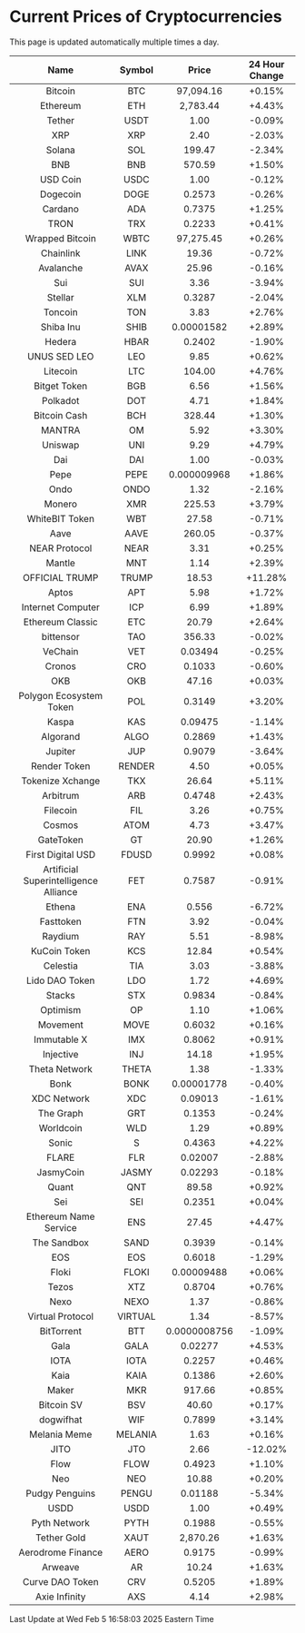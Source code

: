 # Current Prices of Cryptocurrencies
This page is updated automatically multiple times a day.

| Name | Symbol | Price | 24 Hour Change |
| :---: |:---:| :---: | :---: |
| Bitcoin | BTC | 97,094.16 | +0.15% |
| Ethereum | ETH | 2,783.44 | +4.43% |
| Tether | USDT | 1.00 | -0.09% |
| XRP | XRP | 2.40 | -2.03% |
| Solana | SOL | 199.47 | -2.34% |
| BNB | BNB | 570.59 | +1.50% |
| USD Coin | USDC | 1.00 | -0.12% |
| Dogecoin | DOGE | 0.2573 | -0.26% |
| Cardano | ADA | 0.7375 | +1.25% |
| TRON | TRX | 0.2233 | +0.41% |
| Wrapped Bitcoin | WBTC | 97,275.45 | +0.26% |
| Chainlink | LINK | 19.36 | -0.72% |
| Avalanche | AVAX | 25.96 | -0.16% |
| Sui | SUI | 3.36 | -3.94% |
| Stellar | XLM | 0.3287 | -2.04% |
| Toncoin | TON | 3.83 | +2.76% |
| Shiba Inu | SHIB | 0.00001582 | +2.89% |
| Hedera | HBAR | 0.2402 | -1.90% |
| UNUS SED LEO | LEO | 9.85 | +0.62% |
| Litecoin | LTC | 104.00 | +4.76% |
| Bitget Token | BGB | 6.56 | +1.56% |
| Polkadot | DOT | 4.71 | +1.84% |
| Bitcoin Cash | BCH | 328.44 | +1.30% |
| MANTRA | OM | 5.92 | +3.30% |
| Uniswap | UNI | 9.29 | +4.79% |
| Dai | DAI | 1.00 | -0.03% |
| Pepe | PEPE | 0.000009968 | +1.86% |
| Ondo | ONDO | 1.32 | -2.16% |
| Monero | XMR | 225.53 | +3.79% |
| WhiteBIT Token | WBT | 27.58 | -0.71% |
| Aave | AAVE | 260.05 | -0.37% |
| NEAR Protocol | NEAR | 3.31 | +0.25% |
| Mantle | MNT | 1.14 | +2.39% |
| OFFICIAL TRUMP | TRUMP | 18.53 | +11.28% |
| Aptos | APT | 5.98 | +1.72% |
| Internet Computer | ICP | 6.99 | +1.89% |
| Ethereum Classic | ETC | 20.79 | +2.64% |
| bittensor | TAO | 356.33 | -0.02% |
| VeChain | VET | 0.03494 | -0.25% |
| Cronos | CRO | 0.1033 | -0.60% |
| OKB | OKB | 47.16 | +0.03% |
| Polygon Ecosystem Token | POL | 0.3149 | +3.20% |
| Kaspa | KAS | 0.09475 | -1.14% |
| Algorand | ALGO | 0.2869 | +1.43% |
| Jupiter | JUP | 0.9079 | -3.64% |
| Render Token | RENDER | 4.50 | +0.05% |
| Tokenize Xchange | TKX | 26.64 | +5.11% |
| Arbitrum | ARB | 0.4748 | +2.43% |
| Filecoin | FIL | 3.26 | +0.75% |
| Cosmos | ATOM | 4.73 | +3.47% |
| GateToken | GT | 20.90 | +1.26% |
| First Digital USD | FDUSD | 0.9992 | +0.08% |
| Artificial Superintelligence Alliance | FET | 0.7587 | -0.91% |
| Ethena | ENA | 0.556 | -6.72% |
| Fasttoken | FTN | 3.92 | -0.04% |
| Raydium | RAY | 5.51 | -8.98% |
| KuCoin Token | KCS | 12.84 | +0.54% |
| Celestia | TIA | 3.03 | -3.88% |
| Lido DAO Token | LDO | 1.72 | +4.69% |
| Stacks | STX | 0.9834 | -0.84% |
| Optimism | OP | 1.10 | +1.06% |
| Movement | MOVE | 0.6032 | +0.16% |
| Immutable X | IMX | 0.8062 | +0.91% |
| Injective | INJ | 14.18 | +1.95% |
| Theta Network | THETA | 1.38 | -1.33% |
| Bonk | BONK | 0.00001778 | -0.40% |
| XDC Network | XDC | 0.09013 | -1.61% |
| The Graph | GRT | 0.1353 | -0.24% |
| Worldcoin | WLD | 1.29 | +0.89% |
| Sonic | S | 0.4363 | +4.22% |
| FLARE | FLR | 0.02007 | -2.88% |
| JasmyCoin | JASMY | 0.02293 | -0.18% |
| Quant | QNT | 89.58 | +0.92% |
| Sei | SEI | 0.2351 | +0.04% |
| Ethereum Name Service | ENS | 27.45 | +4.47% |
| The Sandbox | SAND | 0.3939 | -0.14% |
| EOS | EOS | 0.6018 | -1.29% |
| Floki | FLOKI | 0.00009488 | +0.06% |
| Tezos | XTZ | 0.8704 | +0.76% |
| Nexo | NEXO | 1.37 | -0.86% |
| Virtual Protocol | VIRTUAL | 1.34 | -8.57% |
| BitTorrent | BTT | 0.0000008756 | -1.09% |
| Gala | GALA | 0.02277 | +4.53% |
| IOTA | IOTA | 0.2257 | +0.46% |
| Kaia | KAIA | 0.1386 | +2.60% |
| Maker | MKR | 917.66 | +0.85% |
| Bitcoin SV | BSV | 40.60 | +0.17% |
| dogwifhat | WIF | 0.7899 | +3.14% |
| Melania Meme | MELANIA | 1.63 | +0.16% |
| JITO | JTO | 2.66 | -12.02% |
| Flow | FLOW | 0.4923 | +1.10% |
| Neo | NEO | 10.88 | +0.20% |
| Pudgy Penguins | PENGU | 0.01188 | -5.34% |
| USDD | USDD | 1.00 | +0.49% |
| Pyth Network | PYTH | 0.1988 | -0.55% |
| Tether Gold | XAUT | 2,870.26 | +1.63% |
| Aerodrome Finance | AERO | 0.9175 | -0.99% |
| Arweave | AR | 10.24 | +1.63% |
| Curve DAO Token | CRV | 0.5205 | +1.89% |
| Axie Infinity | AXS | 4.14 | +2.98% |

Last Update at Wed Feb  5 16:58:03 2025 Eastern Time